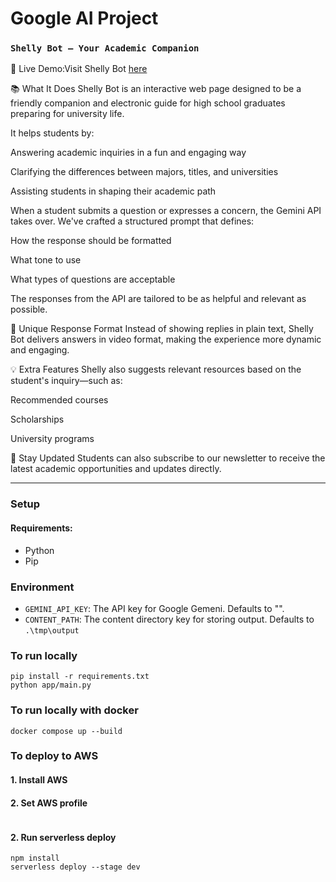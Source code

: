 # Google AI Project
### **`Shelly Bot — Your Academic Companion`**

🔗 Live Demo:Visit Shelly Bot [here](https://ai.google.dev/competition/projects/shelly-bot)

[](https://github.com/Salma-Talat-Shaheen/google_ai_project/blob/main/shelly.jpg)
📚 What It Does
Shelly Bot is an interactive web page designed to be a friendly companion and electronic guide for high school graduates preparing for university life.

It helps students by:

Answering academic inquiries in a fun and engaging way

Clarifying the differences between majors, titles, and universities

Assisting students in shaping their academic path

When a student submits a question or expresses a concern, the Gemini API takes over. We've crafted a structured prompt that defines:

How the response should be formatted

What tone to use

What types of questions are acceptable

The responses from the API are tailored to be as helpful and relevant as possible.

🎥 Unique Response Format
Instead of showing replies in plain text, Shelly Bot delivers answers in video format, making the experience more dynamic and engaging.

💡 Extra Features
Shelly also suggests relevant resources based on the student's inquiry—such as:

Recommended courses

Scholarships

University programs

📨 Stay Updated
Students can also subscribe to our newsletter to receive the latest academic opportunities and updates directly.



***
### Setup 

#### Requirements:

- Python
- Pip

### Environment
- ```GEMINI_API_KEY```: The API key for Google Gemeni. Defaults to "".
- ```CONTENT_PATH```: The content directory key for storing output. Defaults to `.\tmp\output`

### To run locally


  
```
pip install -r requirements.txt
python app/main.py
```

### To run locally with docker

```
docker compose up --build
```
### To deploy to AWS

#### 1. Install AWS

#### 2. Set AWS profile
```

```
#### 2. Run serverless deploy
```
npm install
serverless deploy --stage dev
```
